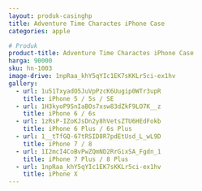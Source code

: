 ```yaml
---
layout: produk-casinghp
title: Adventure Time Charactes iPhone Case
categories: apple

# Produk
product-title: Adventure Time Charactes iPhone Case
harga: 90000
sku: hn-1003
image-drive: 1npRaa_khY5qYIc1EK7sKKLr5ci-ex1hv
gallery:
  - url: 1u51TxyadO5JuVpPzcK6Uugip0WTr3upR
    title: iPhone 5 / 5s / SE
  - url: 1H3kyoP9SnIaBOs7xsw83dZkF9LO7K__z
    title: iPhone 6 / 6s
  - url: 1zRsP-IZoKJsDn2y8hVetsZTU6HEdFokb
    title: iPhone 6 Plus / 6s Plus
  - url: 1__tTfGQ-67tRSID8R7pdEtUsd_L_wL9D
    title: iPhone 7 / 8
  - url: 1I2mcI4CoBvPwZQmND2RrGixSA_Fgdn_1
    title: iPhone 7 Plus / 8 Plus
  - url: 1npRaa_khY5qYIc1EK7sKKLr5ci-ex1hv
    title: iPhone X
---
```


